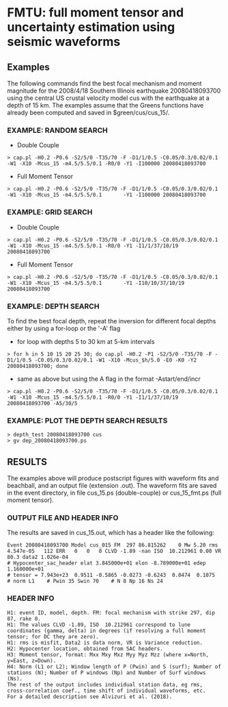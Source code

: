 # FMTU: full moment tensor and uncertainty estimation using seismic waveforms

## Examples

The following commands find the best focal mechanism and moment magnitude for the 2008/4/18 Southern Illinois earthquake 20080418093700 using the central US crustal velocity model cus with the earthquake at a depth of 15 km.
The examples assume that the Greens functions have already been computed and saved in $green/cus/cus_15/.

### EXAMPLE: RANDOM SEARCH
* Double Couple
``` 
> cap.pl -H0.2 -P0.6 -S2/5/0 -T35/70 -F -D1/1/0.5 -C0.05/0.3/0.02/0.1 -W1 -X10 -Mcus_15 -m4.5/5.5/0.1 -R0/0 -Y1 -I100000 20080418093700
```

* Full Moment Tensor
```
> cap.pl -H0.2 -P0.6 -S2/5/0 -T35/70 -F -D1/1/0.5 -C0.05/0.3/0.02/0.1 -W1 -X10 -Mcus_15 -m4.5/5.5/0.1       -Y1 -I100000 20080418093700
```

### EXAMPLE: GRID SEARCH
* Double Couple
```
> cap.pl -H0.2 -P0.6 -S2/5/0 -T35/70 -F -D1/1/0.5 -C0.05/0.3/0.02/0.1 -W1 -X10 -Mcus_15 -m4.5/5.5/0.1 -R0/0 -Y1 -I1/1/37/10/19 20080418093700
```
* Full Moment Tensor
```
> cap.pl -H0.2 -P0.6 -S2/5/0 -T35/70 -F -D1/1/0.5 -C0.05/0.3/0.02/0.1 -W1 -X10 -Mcus_15 -m4.5/5.5/0.1       -Y1 -I10/10/37/10/19 20080418093700
```

### EXAMPLE: DEPTH SEARCH
To find the best focal depth, repeat the inversion for different focal depths either by using a for-loop or the '-A' flag
* for loop with depths 5 to 30 km at 5-km intervals
```
> for h in 5 10 15 20 25 30; do cap.pl -H0.2 -P1 -S2/5/0 -T35/70 -F -D1/1/0.5 -C0.05/0.3/0.02/0.1 -W1 -X10 -Mcus_$h/5.0 -E0 -K0 -Y2 20080418093700; done
```
* same as above but using the A flag in the format -Astart/end/incr
```
> cap.pl -H0.2 -P0.6 -S2/5/0 -T35/70 -F -D1/1/0.5 -C0.05/0.3/0.02/0.1 -W1 -X10 -Mcus_15 -m4.5/5.5/0.1 -R0/0 -Y1 -I1/1/37/10/19 20080418093700 -A5/30/5
```

### EXAMPLE: PLOT THE DEPTH SEARCH RESULTS
```
> depth_test 20080418093700 cus
> gv dep_20080418093700.ps
```

## RESULTS
The examples above will produce postscript figures with waveform fits and
beachball, and an output file (extension .out). The waveform fits are saved in
the event directory, in file cus_15.ps (double-couple) or cus_15_fmt.ps (full
moment tensor).

### OUTPUT FILE AND HEADER INFO
The results are saved in cus_15.out, which has a header like the following:
```
Event 20080418093700 Model cus_015 FM  297 86.815262    0 Mw 5.20 rms 4.547e-05   112 ERR   0   0   0 CLVD -1.89 -nan ISO  10.212961 0.00 VR 80.3 data2 1.026e-04
# Hypocenter_sac_header elat 3.845000e+01 elon -8.789000e+01 edep 1.160000e+01
# tensor = 7.943e+23  0.9511 -0.5865 -0.0273 -0.6243  0.0474  0.1075
# norm L1    # Pwin 35 Swin 70    # N 8 Np 16 Ns 24
```

### HEADER INFO
```
H1: event ID, model, depth. FM: focal mechanism with strike 297, dip 87, rake 0.
H1: The values CLVD -1.89, ISO  10.212961 correspond to lune coordinates (gamma, delta) in degrees (if resolving a full moment tensor; for DC they are zero).
H1: rms is misfit, Data2 is data norm, VR is Variance reduction.
H2: Hypocenter location, obtained from SAC headers.
H3: Moment tensor, format: Mxx Mxy Mxz Myy Myz Mzz (where x=North, y=East, z=Down).
H4: Norm (L1 or L2); Window length of P (Pwin) and S (surf); Number of stations (N); Number of P windows (Np) and Number of Surf windows (Ns).
The rest of the output includes individual station data, eg rms, cross-correlation coef., time shift of individual waveforms, etc. 
For a detailed description see Alvizuri et al. (2018).
```
